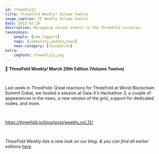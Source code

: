 ```yaml
---
id: tfweekly12
title: ThreeFold Weekly! Volume Twelve
image_caption: TF Weekly Volume Twelve
date: 2022-03-29
description: Recapping recent events in the ThreeFold universe.
taxonomies:
    people: [sam_taggart]
    tags: [community,update,news]
    news-category: [foundation]
extra:
    imgPath: tfweekly12.png
---
```


📰 **ThreeFold Weekly! March 29th Edition (Volume Twelve)**

<br/>

Last week in ThreeFold: Great reactions for ThreeFold at World Blockchain Summit Dubai, we hosted a session at Gaia-X’s Hackathon 3, a couple of appearances in the news, a new version of the grid, support for dedicated nodes, and more.

<br/>

https://threefold.io/blog/post/weekly_vol_12/

<br/>

*ThreeFold Weekly has a new look on our blog. & you can find all earlier editions [here](https://forum.threefold.io/c/ecosystem-developments/41).*
